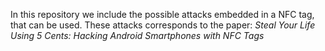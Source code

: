In this repository we include the possible attacks embedded in a NFC tag, that can be used. These attacks corresponds to the paper: _Steal Your Life Using 5 Cents: Hacking Android Smartphones with NFC Tags_
